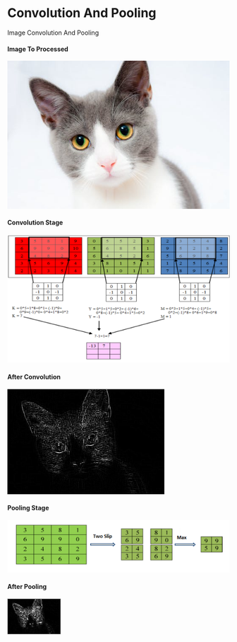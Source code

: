 # Convolution And Pooling
Image Convolution And Pooling

#### Image To Processed

![](https://github.com/ozkandgn/ConvolutionAndPooling/blob/master/images/cat.jpg)

#### Convolution Stage

![](https://github.com/ozkandgn/ConvolutionAndPooling/blob/master/images/Convolution.png)

#### After Convolution

![](https://github.com/ozkandgn/ConvolutionAndPooling/blob/master/images/Convolution_Output.jpg)

#### Pooling Stage

![](https://github.com/ozkandgn/ConvolutionAndPooling/blob/master/images/Max_Pooling.png)

#### After Pooling

![](https://github.com/ozkandgn/ConvolutionAndPooling/blob/master/images/Pooling_Output.jpg)

